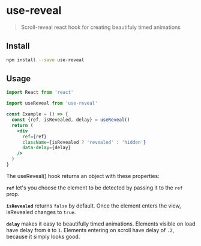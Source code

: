# use-reveal

> Scroll-reveal react hook for creating beautifuly timed animations

## Install

```bash
npm install --save use-reveal
```

## Usage

```jsx
import React from 'react'

import useReveal from 'use-reveal'

const Example = () => {
  const {ref, isRevealed, delay} = useReveal()
  return (
    <div
      ref={ref}
      className={isRevealed ? 'revealed' : 'hidden'}
      data-delay={delay}
    />
  )
}
```

The useReveal() hook returns an object with these properties:

**`ref`** let's you choose the element to be detected by passing it to the `ref` prop.

**`isRevealed`** returns `false` by default. Once the element enters the view, isRevealed changes to `true`.

**`delay`** makes it easy to beautifully timed animations. Elements visible on load have delay from `0` to `1`. Elements entering on scroll have delay of `.2`, because it simply looks good.

